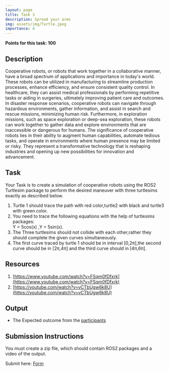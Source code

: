 ```yaml
---
layout: page
title: Task 3
description: Spread your arms
img: assets/img/Turtle.jpeg
importance: 4
---
```



**Points for this task: 100**

## Description
   
Cooperative robots, or robots that work together in a collaborative manner, have a broad spectrum of applications and importance in today's world. These robots can be utilized in manufacturing to streamline production processes, enhance efficiency, and ensure consistent quality control. In healthcare, they can assist medical professionals by performing repetitive tasks or aiding in surgeries, ultimately improving patient care and outcomes. In disaster response scenarios, cooperative robots can navigate through hazardous environments, gather information, and assist in search and rescue missions, minimizing human risk. Furthermore, in exploration missions, such as space exploration or deep-sea exploration, these robots can work together to gather data and explore environments that are inaccessible or dangerous for humans. The significance of cooperative robots lies in their ability to augment human capabilities, automate tedious tasks, and operate in environments where human presence may be limited or risky. They represent a transformative technology that is reshaping industries and opening up new possibilities for innovation and advancement.

## Task 
Your Task is to create a simulation of cooperative robots using the ROS2 Turtlesim package to perform the desired maneuver with three turtlesims exactly as described below.
   1. Turtle 1 should trace the path with red color,turtle2 with black and turtle3 with green color. 
   2. You need to trace the following equations with the help of turtlesims packages:  
       Y = 5cos(x) ,Y = 5sin(x).
   3. The Three turtlesims should not collide with each other,rather they should complete the given curves simultaneously.
   4. The first curve traced by turtle 1 should be in interval [0,2π],the second curve should be in [2π,4π] and the third  curve should in [4π,6π].   

## Resources 
   1.  [https://www.youtube.com/watch?v=FSqm0fDfxrk](https://www.youtube.com/watch?v=FSqm0fDfxrk)
   2.  [https://youtube.com/watch?v=vCTbUgw6k8U](https://youtube.com/watch?v=vCTbUgw6k8U) 
   
## Output

- The Expected outcome from the [participants](https://drive.google.com/drive/u/1/folders/1CoQOc8vKLSoqLoNIptqM-c156ZXGEzq3)


## Submission Instructions

You must create a zip file, which should contain ROS2 packages and a video of the output.

Submit here: [Form](https://docs.google.com/forms/d/e/1FAIpQLSee2HnaR8JB_85cTnUeQ3AU6GudDHGpdXT3K5Yr0GV6cr6K7g/viewform?usp=sf_link)


